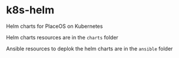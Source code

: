 # k8s-helm
Helm charts for PlaceOS on Kubernetes

Helm charts resources are in the `charts` folder

Ansible resources to deplok the helm charts are in the `ansible` folder
